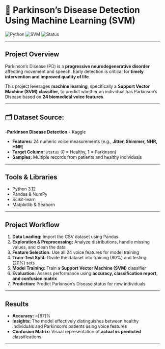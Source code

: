 # 🧠 Parkinson’s Disease Detection Using Machine Learning (SVM)  

![Python](https://img.shields.io/badge/Python-3.12-blue) ![SVM](https://img.shields.io/badge/Model-SVM-red) ![Status](https://img.shields.io/badge/Status-Completed-brightgreen)  

---

##  Project Overview  

Parkinson’s Disease (PD) is a **progressive neurodegenerative disorder** affecting movement and speech. Early detection is critical for **timely intervention and improved quality of life**.  

This project leverages **machine learning**, specifically a **Support Vector Machine (SVM) classifier**, to predict whether an individual has Parkinson’s Disease based on **24 biomedical voice features**.  

---

## 🗂 Dataset  Source: 
-**Parkinson Disease Detection** - Kaggle
- **Features:** 24 numeric voice measurements (e.g., **Jitter, Shimmer, NHR, HNR**)  
- **Target Column:** `status` (0 = Healthy, 1 = Parkinson)  
- **Samples:** Multiple records from patients and healthy individuals  

---

##  Tools & Libraries  

- Python 3.12  
- Pandas & NumPy  
- Scikit-learn  
- Matplotlib & Seaborn  

---

## Project Workflow  

1. **Data Loading:** Import the CSV dataset using Pandas  
2. **Exploration & Preprocessing:** Analyze distributions, handle missing values, and clean the data  
3. **Feature Selection:** Use all 24 voice features for model training  
4. **Train-Test Split:** Divide the dataset into training (80%) and testing (20%) sets  
5. **Model Training:** Train a **Support Vector Machine (SVM)** classifier  
6. **Evaluation:** Assess performance using **accuracy, classification report, and confusion matrix**  
7. **Prediction:** Predict Parkinson’s Disease status for new individuals  

---

##  Results  

- **Accuracy:** ~[87]%  
- **Insights:** The model effectively distinguishes between healthy individuals and Parkinson’s patients using voice features  
- **Confusion Matrix:** Visual representation of **actual vs predicted** classifications  

---


